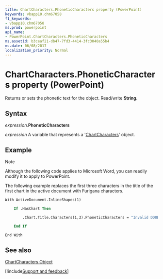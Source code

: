 ```yaml
---
title: ChartCharacters.PhoneticCharacters property (PowerPoint)
keywords: vbapp10.chm67058
f1_keywords:
- vbapp10.chm67058
ms.prod: powerpoint
api_name:
- PowerPoint.ChartCharacters.PhoneticCharacters
ms.assetid: b3ceaf21-db47-7fd3-4414-3fc3040a55b4
ms.date: 06/08/2017
localization_priority: Normal
---
```



# ChartCharacters.PhoneticCharacters property (PowerPoint)

Returns or sets the phonetic text for the object. Read/write  **String**.


## Syntax

_expression_.**PhoneticCharacters**

_expression_ A variable that represents a '[ChartCharacters](PowerPoint.ChartCharacters.md)' object.


## Example




> [!NOTE] 
> Although the following code applies to Microsoft Word, you can readily modify it to apply to PowerPoint.

The following example replaces the first three characters in the title of the first chart in the active document with Furigana characters.




```vb
With ActiveDocument.InlineShapes(1)

    If .HasChart Then

        .Chart.Title.Characters(1,3).PhoneticCharacters = "Invalid DDUE based on source, error:image not allowed in code, image filename:543934d2-a0ba-508d-09a6-f71880d969e4Invalid DDUE based on source, error:image not allowed in code, image filename:a10b3c7d-b1d8-6602-439a-071c70a35d5bInvalid DDUE based on source, error:image not allowed in code, image filename:add897d6-e820-bf7c-b867-8727538c8534Invalid DDUE based on source, error:image not allowed in code, image filename:6fad4588-0ab9-3701-681a-34f2765b0aa0"

    End If

End With
```


## See also


[ChartCharacters Object](PowerPoint.ChartCharacters.md)

[!include[Support and feedback](~/includes/feedback-boilerplate.md)]